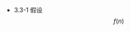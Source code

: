 <script type="text/javascript" src="http://cdn.mathjax.org/mathjax/latest/MathJax.js?config=default"></script>
- 3.3-1 假设 $$f(n)$$
